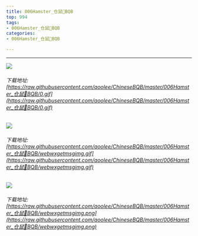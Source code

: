 ```yaml
---
title: 006Hamster_仓鼠🐹BQB
top: 994
tags:
- 006Hamster_仓鼠🐹BQB
categories:
- 006Hamster_仓鼠🐹BQB

---
```


------

<!-- more -->

![](https://raw.githubusercontent.com/aoolee/ChineseBQB/master/006Hamster_仓鼠🐹BQB/0.gif)
###### 下载地址:[https://raw.githubusercontent.com/aoolee/ChineseBQB/master/006Hamster_仓鼠🐹BQB/0.gif](https://raw.githubusercontent.com/aoolee/ChineseBQB/master/006Hamster_仓鼠🐹BQB/0.gif)

![](https://raw.githubusercontent.com/aoolee/ChineseBQB/master/006Hamster_仓鼠🐹BQB/webwxgetmsgimg.gif)
###### 下载地址:[https://raw.githubusercontent.com/aoolee/ChineseBQB/master/006Hamster_仓鼠🐹BQB/webwxgetmsgimg.gif](https://raw.githubusercontent.com/aoolee/ChineseBQB/master/006Hamster_仓鼠🐹BQB/webwxgetmsgimg.gif)

![](https://raw.githubusercontent.com/aoolee/ChineseBQB/master/006Hamster_仓鼠🐹BQB/webwxgetmsgimg.png)
###### 下载地址:[https://raw.githubusercontent.com/aoolee/ChineseBQB/master/006Hamster_仓鼠🐹BQB/webwxgetmsgimg.png](https://raw.githubusercontent.com/aoolee/ChineseBQB/master/006Hamster_仓鼠🐹BQB/webwxgetmsgimg.png)

